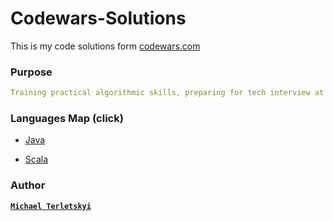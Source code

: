 # Codewars-Solutions

This is my code solutions form [codewars.com](https://www.codewars.com/)

### Purpose

```yaml
Training practical algorithmic skills, preparing for tech interview at FAANG and other...
```

### Languages Map (click)

- [Java](https://github.com/MichaelTerletskyi/Codewars-Solutions/blob/main/java/JAVA_MAP.md)

- [Scala](https://github.com/MichaelTerletskyi/Codewars-Solutions/blob/main/scala/SCALA_MAP.md)

### Author

**[`Michael Terletskyi`](https://github.com/MichaelTerletskyi)**
